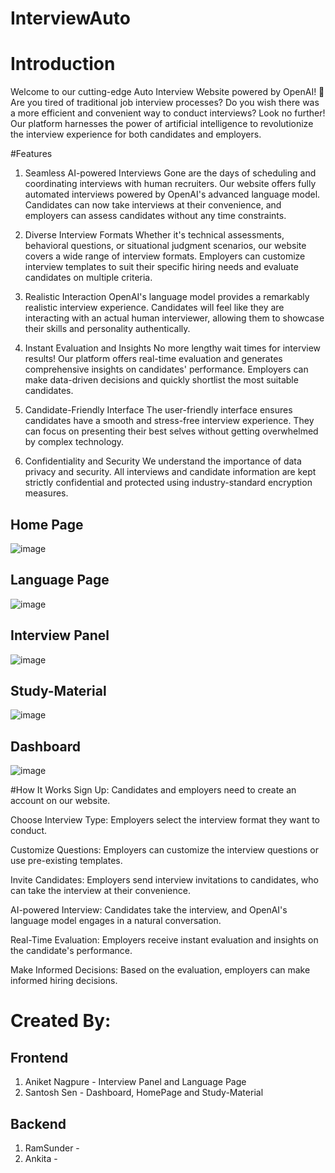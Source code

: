 ﻿# InterviewAuto

# Introduction
Welcome to our cutting-edge Auto Interview Website powered by OpenAI! 🚀 Are you tired of traditional job interview processes? Do you wish there was a more efficient and convenient way to conduct interviews? Look no further! Our platform harnesses the power of artificial intelligence to revolutionize the interview experience for both candidates and employers.

#Features
1. Seamless AI-powered Interviews
Gone are the days of scheduling and coordinating interviews with human recruiters. Our website offers fully automated interviews powered by OpenAI's advanced language model. Candidates can now take interviews at their convenience, and employers can assess candidates without any time constraints.

2. Diverse Interview Formats
Whether it's technical assessments, behavioral questions, or situational judgment scenarios, our website covers a wide range of interview formats. Employers can customize interview templates to suit their specific hiring needs and evaluate candidates on multiple criteria.

3. Realistic Interaction
OpenAI's language model provides a remarkably realistic interview experience. Candidates will feel like they are interacting with an actual human interviewer, allowing them to showcase their skills and personality authentically.

4. Instant Evaluation and Insights
No more lengthy wait times for interview results! Our platform offers real-time evaluation and generates comprehensive insights on candidates' performance. Employers can make data-driven decisions and quickly shortlist the most suitable candidates.

5. Candidate-Friendly Interface
The user-friendly interface ensures candidates have a smooth and stress-free interview experience. They can focus on presenting their best selves without getting overwhelmed by complex technology.

6. Confidentiality and Security
We understand the importance of data privacy and security. All interviews and candidate information are kept strictly confidential and protected using industry-standard encryption measures.

## Home Page
 ![image](https://github.com/RamR3R/InterviewAuto/assets/92313981/0a5fa1d7-a8d6-4287-9685-b00e5a326e2c)

## Language Page
![image](https://github.com/RamR3R/InterviewAuto/assets/92313981/3d2738f8-8561-4079-8564-af797e800c03)

## Interview Panel
![image](https://github.com/RamR3R/InterviewAuto/assets/92313981/633a3ed0-cb2c-4b57-9267-05f913acc625)

## Study-Material
![image](https://github.com/RamR3R/InterviewAuto/assets/92313981/9d781e2d-b9a6-4e4f-851c-2ce73973e614)

## Dashboard
![image](https://github.com/RamR3R/InterviewAuto/assets/92313981/9dd2f60b-ba00-40c4-8202-3edd1c4e91fd)

#How It Works
Sign Up: Candidates and employers need to create an account on our website.

Choose Interview Type: Employers select the interview format they want to conduct.

Customize Questions: Employers can customize the interview questions or use pre-existing templates.

Invite Candidates: Employers send interview invitations to candidates, who can take the interview at their convenience.

AI-powered Interview: Candidates take the interview, and OpenAI's language model engages in a natural conversation.

Real-Time Evaluation: Employers receive instant evaluation and insights on the candidate's performance.

Make Informed Decisions: Based on the evaluation, employers can make informed hiring decisions.

# Created By:
## Frontend
1. Aniket Nagpure - Interview Panel and Language Page
2. Santosh Sen - Dashboard, HomePage and Study-Material

## Backend
1. RamSunder -
2. Ankita - 
